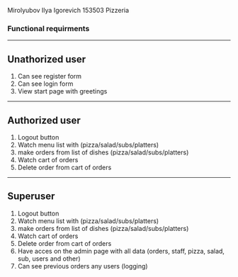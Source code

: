 Mirolyubov Ilya Igorevich 153503
Pizzeria
### Functional requirments
---
  ## Unathorized user
  1) Can see register form 
  2) Can see login form
  3) View start page with greetings
---
  ## Authorized user
  1) Logout button
  2) Watch menu list with (pizza/salad/subs/platters)
  3) make orders from list of dishes (pizza/salad/subs/platters)
  4) Watch cart of orders
  5) Delete order from cart of orders
---
  ## Superuser
  1) Logout button
  2) Watch menu list with (pizza/salad/subs/platters)
  3) make orders from list of dishes (pizza/salad/subs/platters)
  4) Watch cart of orders
  5) Delete order from cart of orders
  6) Have acces on the admin page with all data (orders, staff, pizza, salad, sub, users and other)
  7) Can see previous orders any users (logging)
